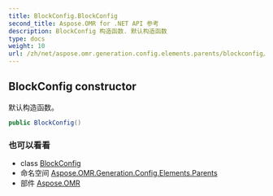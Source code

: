 ```yaml
---
title: BlockConfig.BlockConfig
second_title: Aspose.OMR for .NET API 参考
description: BlockConfig 构造函数. 默认构造函数
type: docs
weight: 10
url: /zh/net/aspose.omr.generation.config.elements.parents/blockconfig/blockconfig/
---
```

## BlockConfig constructor

默认构造函数。

```csharp
public BlockConfig()
```

### 也可以看看

* class [BlockConfig](../)
* 命名空间 [Aspose.OMR.Generation.Config.Elements.Parents](../../blockconfig/)
* 部件 [Aspose.OMR](../../../)


